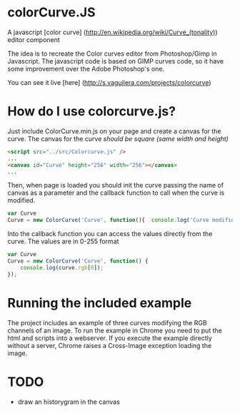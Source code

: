 colorCurve.JS
==========

A javascript [color curve] (http://en.wikipedia.org/wiki/Curve_(tonality)) editor component 

The idea is to recreate the Color curves editor from Photoshop/Gimp in Javascript.
The javascript code is based on GIMP curves code, so it have some improvement over the Adobe Photoshop's one.

You can see it live [here] (http://s.vaguilera.com/projects/colorcurve)

# How do I use colorcurve.js? #
Just include ColorCurve.min.js on your page and create a canvas for the curve.
The canvas for the curve *should be square (same width and height)*

```html
<script src="../src/Colorcurve.js" />
...
<canvas id="Curve" height="256" width="256"></canvas>   
...
```

Then, when page is loaded you should init the curve passing the name of canvas as a parameter
and the callback function to call when the curve is modified.

```javascript
var Curve
Curve = new ColorCurve('Curve', function(){  console.log('Curve modified');  });
```

Into the callback function you can access the values directly from the curve.
The values are in 0-255 format

```javascript
var Curve
Curve = new ColorCurve('Curve', function() { 
	console.log(curve.rgb[0]);
});
```

# Running the included example #
The project includes an example of three curves modifying the RGB channels of an image.
To run the example in Chrome you need to put the html and scripts into a webserver.
If you execute the example directly without a server, Chrome raises a Cross-Image exception loading the image.

# TODO #

- draw an historygram in the canvas
